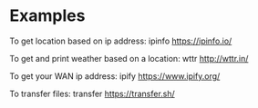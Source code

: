 # Examples

To get location based on ip address: ipinfo
	https://ipinfo.io/

To get and print weather based on a location: wttr
	http://wttr.in/

To get your WAN ip address: ipify
	https://www.ipify.org/

To transfer files: transfer
	https://transfer.sh/
 
